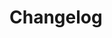 # Changelog

![](//https://raw.githubusercontent.com/yohasebe/monadic-chat/refs/heads/main/CHANGELOG.md ':include :type=md')
